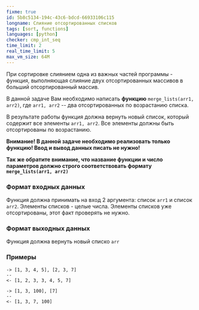 ```yaml
---
fixme: true
id: 5b8c5134-194c-43c6-bdcd-66933106c115
longname: Слияние отсортированных списков
tags: [sort, functions]
languages: [python]
checker: cmp_int_seq
time_limit: 2
real_time_limit: 5
max_vm_size: 64M
---
```


При сортировке слиянием одна из важных частей программы - функция, выполняющая слияние двух отсортированных массивов в больший отсортированный массив. 

В данной задаче Вам необходимо написать **функцию** `merge_lists(arr1, arr2)`, где `arr1, arr2` -- два отсортированных по возрастанию списка.

В результате работы функция должна вернуть новый список, который содержит все элементы `arr1, arr2`. Все элементы должны быть отсортированы по возрастанию.

**Внимание! В данной задаче необходимо реализовать только функцию! Ввод и вывод данных писать не нужно!**

**Так же обратите внимание, что название функции и число параметров должно строго соответствовать формату `merge_lists(arr1, arr2)`**

### Формат входных данных

Функция должна принимать на вход 2 аргумента: список `arr1` и список `arr2`. Элементы списков - целые числа. Элементы списков уже отсортированы, этот факт проверять не нужно.

### Формат выходных данных

Функция должна вернуть новый списко `arr`

### Примеры

```
-> [1, 3, 4, 5], [2, 3, 7]
--
<- [1, 2, 3, 3, 4, 5, 7]
```

```
-> [1, 3, 100], [7]
--
<- [1, 3, 7, 100]
```
